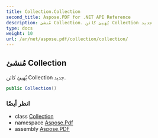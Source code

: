 ```yaml
---
title: Collection.Collection
second_title: Aspose.PDF for .NET API Reference
description: مُنشئ Collection. يُهيئ كائن Collection جديد
type: docs
weight: 10
url: /ar/net/aspose.pdf/collection/collection/
---
```

## مُنشئ Collection

يُهيئ كائن Collection جديد.

```csharp
public Collection()
```

### انظر أيضًا

* class [Collection](../)
* namespace [Aspose.Pdf](../../../aspose.pdf/)
* assembly [Aspose.PDF](../../../)